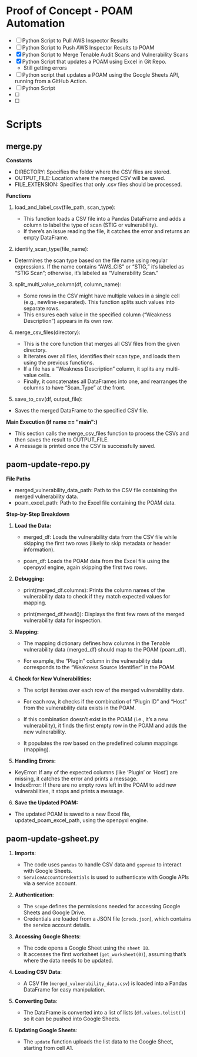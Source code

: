 # Proof of Concept - POAM Automation

- [ ] Python Script to Pull AWS Inspector Results
- [ ] Python Script to Push AWS Inspector Results to POAM
- [X] Python Script to Merge Tenable Audit Scans and Vulnerability Scans
- [X] Python Script that updates a POAM using Excel in Git Repo.
	- Still getting errors 	
- [ ] Python script that updates a POAM using the Google Sheets API, running from a GitHub Action.
- [ ] Python Script 
- [ ] 
- [ ] 



# Scripts

## merge.py 

**Constants**

- DIRECTORY: Specifies the folder where the CSV files are stored.
- OUTPUT_FILE: Location where the merged CSV will be saved.
- FILE_EXTENSION: Specifies that only .csv files should be processed.

**Functions**

1. load_and_label_csv(file_path, scan_type):
   
    - This function loads a CSV file into a Pandas DataFrame and adds a column to label the type of scan (STIG or vulnerability).
    - If there’s an issue reading the file, it catches the error and returns an empty DataFrame.
   

2.	identify_scan_type(file_name):
   - Determines the scan type based on the file name using regular expressions. If the name contains “AWS_CIS” or “STIG,” it’s labeled as “STIG Scan”; otherwise, it’s labeled as “Vulnerability Scan.”

3. split_multi_value_column(df, column_name):
   - Some rows in the CSV might have multiple values in a single cell (e.g., newline-separated). This function splits such values into separate rows.
   - This ensures each value in the specified column (“Weakness Description”) appears in its own row.


4. merge_csv_files(directory):
   - This is the core function that merges all CSV files from the given directory.
   - It iterates over all files, identifies their scan type, and loads them using the previous functions.
   - If a file has a “Weakness Description” column, it splits any multi-value cells.
   - Finally, it concatenates all DataFrames into one, and rearranges the columns to have “Scan_Type” at the front.


5.	save_to_csv(df, output_file):
   - Saves the merged DataFrame to the specified CSV file.



**Main Execution (if __name__ == "__main__":)**
- This section calls the merge_csv_files function to process the CSVs and then saves the result to OUTPUT_FILE.
- A message is printed once the CSV is successfully saved.




## paom-update-repo.py


**File Paths**
- merged_vulnerability_data_path: Path to the CSV file containing the merged vulnerability data.
- poam_excel_path: Path to the Excel file containing the POAM data.


**Step-by-Step Breakdown**

1. **Load the Data:**

   - merged_df: Loads the vulnerability data from the CSV file while skipping the first two rows (likely to skip metadata or header information).

   - poam_df: Loads the POAM data from the Excel file using the openpyxl engine, again skipping the first two rows.

2. **Debugging:**

   - print(merged_df.columns): Prints the column names of the vulnerability data to check if they match expected values for mapping.

   - print(merged_df.head()): Displays the first few rows of the merged vulnerability data for inspection.

3. **Mapping:**

   - The mapping dictionary defines how columns in the Tenable vulnerability data (merged_df) should map to the POAM (poam_df).

   - For example, the “Plugin” column in the vulnerability data corresponds to the “Weakness Source Identifier” in the POAM.

4. **Check for New Vulnerabilities:**

   - The script iterates over each row of the merged vulnerability data.

   - For each row, it checks if the combination of “Plugin ID” and “Host” from the vulnerability data exists in the POAM.

   - If this combination doesn’t exist in the POAM (i.e., it’s a new vulnerability), it finds the first empty row in the POAM and adds the new vulnerability.

   - It populates the row based on the predefined column mappings (mapping).

5.	**Handling Errors:**
   - KeyError: If any of the expected columns (like ‘Plugin’ or ‘Host’) are missing, it catches the error and prints a message.
   - IndexError: If there are no empty rows left in the POAM to add new vulnerabilities, it stops and prints a message.

6.	**Save the Updated POAM:**
   - The updated POAM is saved to a new Excel file, updated_poam_excel_path, using the openpyxl engine.



## paom-update-gsheet.py

1. **Imports**:
   - The code uses `pandas` to handle CSV data and `gspread` to interact with Google Sheets.
   - `ServiceAccountCredentials` is used to authenticate with Google APIs via a service account.

2. **Authentication**:
   - The `scope` defines the permissions needed for accessing Google Sheets and Google Drive.
   - Credentials are loaded from a JSON file (`creds.json`), which contains the service account details.

3. **Accessing Google Sheets**:
   - The code opens a Google Sheet using the `sheet ID`.
   - It accesses the first worksheet (`get_worksheet(0)`), assuming that’s where the data needs to be updated.

4. **Loading CSV Data**:
   - A CSV file (`merged_vulnerability_data.csv`) is loaded into a Pandas DataFrame for easy manipulation.

5. **Converting Data**:
   - The DataFrame is converted into a list of lists (`df.values.tolist()`) so it can be pushed into Google Sheets.

6. **Updating Google Sheets**:
   - The `update` function uploads the list data to the Google Sheet, starting from cell A1.
